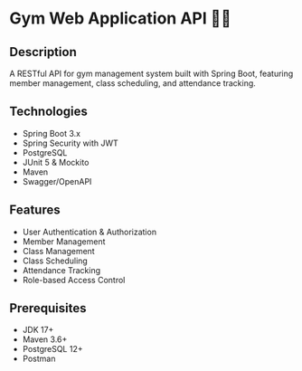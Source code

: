 # Gym Web Application API 🏋️‍♂️

## Description
A RESTful API for gym management system built with Spring Boot, featuring member management, class scheduling, and attendance tracking.

## Technologies
* Spring Boot 3.x
* Spring Security with JWT
* PostgreSQL
* JUnit 5 & Mockito
* Maven
* Swagger/OpenAPI

## Features
* User Authentication & Authorization
* Member Management
* Class Management
* Class Scheduling
* Attendance Tracking
* Role-based Access Control

## Prerequisites
* JDK 17+
* Maven 3.6+
* PostgreSQL 12+
* Postman
